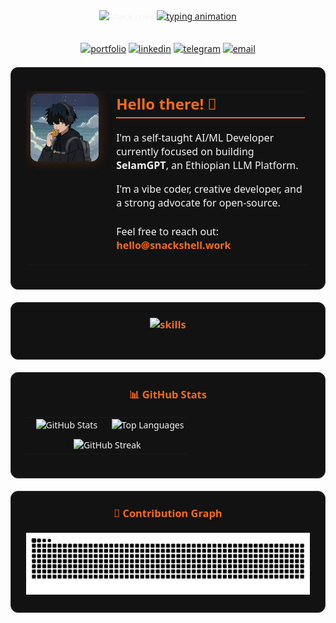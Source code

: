 <div align="center" style="font-family: 'Segoe UI', 'Helvetica Neue', 'Arial', sans-serif; color: #F5F5F5;">

  <!-- Header: Clean and simple -->
  <img src="https://capsule-render.vercel.app/api?type=transparent&fontColor=f46c18&fontSize=70&fontAlignY=45&text=SNACK%20SHELL&stroke=f46c18&strokeWidth=2&height=180&animation=scaleIn" alt="snack shell"/>

  <!-- Typing SVG: Themed -->
  <a href="https://git.io/typing-svg">
    <img src="https://readme-typing-svg.demolab.com?font=JetBrains+Mono&size=24&duration=2500&pause=1000&color=f46c18&center=true&vCenter=true&width=700&lines=AI%20and%20ML%20Engineer;Building%20SelamGPT%20%7C%20Amharic%20LLM" alt="typing animation"/>
  </a>
  <br><br>

  <!-- Socials: Clean badge group -->
  <p>
    <a href="https://snackshell.work"><img src="https://img.shields.io/badge/snackshell.work-121212?style=for-the-badge&logo=vercel&logoColor=f46c18" alt="portfolio"></a>
    <a href="https://linkedin.com/in/snackshell"><img src="https://img.shields.io/badge/LinkedIn-121212?style=for-the-badge&logo=linkedin&logoColor=f46c18" alt="linkedin"></a>
    <a href="https://t.me/snackshell"><img src="https://img.shields.io/badge/Telegram-121212?style=for-the-badge&logo=telegram&logoColor=f46c18" alt="telegram"></a>
    <a href="mailto:hello@snackshell.work"><img src="https://img.shields.io/badge/Email-121212?style=for-the-badge&logo=gmail&logoColor=f46c18" alt="email"></a>
  </p>

  <!-- 
    --- CARD: ABOUT ME ---
    shadcn-inspired card layout
  -->
  <div style="background-color: #121212; border-radius: 12px; border: 1px solid #333; padding: 24px; max-width: 900px; margin: 20px auto; box-sizing: border-box; text-align: left;">
    <table border="0" cellpadding="0" cellspacing="0" width="100%">
      <tr>
        <!-- Image Column -->
        <td width="30%" valign="top" align="center" style="padding-right: 20px;">
          <img src="snackshell-logo.jpg"
               width="200"
               style="border-radius:12px; box-shadow:0 0 20px #f46c1840;"
               alt="Snack Shell Profile"/>
        </td>
        <!-- Text Column -->
        <td width="70%" valign="top" style="color: #F5F5F5; font-size: 16px;">
          <h2 style="color:#f46c18; margin-top: 0; padding-bottom: 5px; border-bottom: 2px solid #f46c18;">Hello there! 👋</h2>
          <p style="margin-bottom: 16px;">I'm a self-taught AI/ML Developer currently focused on building <strong>SelamGPT</strong>, an Ethiopian LLM Platform.</p>
          <p style="margin-bottom: 16px;">I'm a vibe coder, creative developer, and a strong advocate for open-source.</p>
          <p style="margin-top: 24px;">Feel free to reach out: <a href="mailto:hello@snackshell.work" style="color: #f46c18; text-decoration:none; font-weight:bold;">hello@snackshell.work</a></p>
        </td>
      </tr>
    </table>
  </div>

  <!-- 
    --- CARD: TECH ORBIT ---
  -->
  <div style="background-color: #121212; border-radius: 12px; border: 1px solid #333; padding: 24px; max-width: 900px; margin: 20px auto; box-sizing: border-box; text-align: center;">
    <h3 style="color:#f46c18; margin-top:0; margin-bottom: 20px;"
    <p>
      <img src="https://skillicons.dev/icons?i=py,fastapi,js,ts,react,nextjs,nodejs,docker,supabase,firebase&perline=10&theme=dark" alt="skills" />
    </p>
  </div>

  <!--
    --- CARD: GITHUB CONSTELLATION ---
  -->
  <div style="background-color: #121212; border-radius: 12px; border: 1px solid #333; padding: 24px; max-width: 900px; margin: 20px auto; box-sizing: border-box; text-align: center;">
    <h3 style="color:#f46c18; margin-top:0; margin-bottom: 20px;">📊 GitHub Stats</h3>
    <table border="0" cellpadding="10" cellspacing="0" width="100%">
      <tr>
        <td valign="top" width="50%">
          <img src="https://github-readme-stats.vercel.app/api?username=snackshell&show_icons=true&theme=vue-dark&hide_border=true&include_all_commits=true&count_private=true" alt="GitHub Stats" width="100%"/>
        </td>
        <td valign="top" width="50%">
          <img src="https://github-readme-stats.vercel.app/api/top-langs/?username=snackshell&layout=compact&theme=vue-dark&hide_border=true&langs_count=10" alt="Top Languages" width="100%"/>
        </td>
      </tr>
      <tr>
        <td colspan="2" align="center" style="padding-top: 10px;">
          <img width="100%" src="https://streak-stats.demolab.com/?user=snackshell&theme=github-dark&hide_border=true" alt="GitHub Streak"/>
        </td>
      </tr>
    </table>
  </div>

  <!-- 
    --- CARD: CONTRIBUTION GRAPH ---
  -->
  <div style="background-color: #121212; border-radius: 12px; border: 1px solid #333; padding: 24px; max-width: 900px; margin: 20px auto; box-sizing: border-box; text-align: center;">
    <h3 style="color:#f46c18; margin-top:0; margin-bottom: 20px;">🐍 Contribution Graph</h3>
    <img src="https://raw.githubusercontent.com/snackshell/snackshell/output/github-contribution-grid-snake-dark.svg" alt="Snake animation" style="max-width: 100%;">
  </div>

</div>
